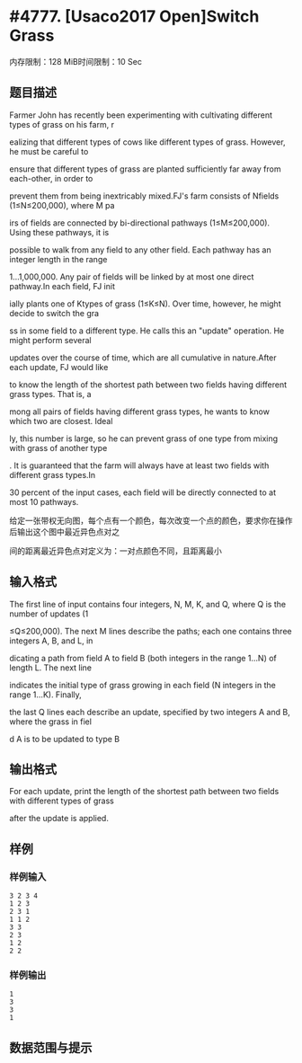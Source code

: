 # #4777. [Usaco2017 Open]Switch Grass

内存限制：128 MiB时间限制：10 Sec

## 题目描述

Farmer John has recently been experimenting with cultivating different types of grass on his farm, r

ealizing that different types of cows like different types of grass. However, he must be careful to 

ensure that different types of grass are planted sufficiently far away from each-other, in order to 

prevent them from being inextricably mixed.FJ's farm consists of Nfields (1&le;N&le;200,000), where M pa

irs of fields are connected by bi-directional pathways (1&le;M&le;200,000). Using these pathways, it is 

possible to walk from any field to any other field. Each pathway has an integer length in the range 

1&hellip;1,000,000. Any pair of fields will be linked by at most one direct pathway.In each field, FJ init

ially plants one of Ktypes of grass (1&le;K&le;N). Over time, however, he might decide to switch the gra

ss in some field to a different type. He calls this an "update" operation. He might perform several 

updates over the course of time, which are all cumulative in nature.After each update, FJ would like

 to know the length of the shortest path between two fields having different grass types. That is, a

mong all pairs of fields having different grass types, he wants to know which two are closest. Ideal

ly, this number is large, so he can prevent grass of one type from mixing with grass of another type

. It is guaranteed that the farm will always have at least two fields with different grass types.In 

30 percent of the input cases, each field will be directly connected to at most 10 pathways.

给定一张带权无向图，每个点有一个颜色，每次改变一个点的颜色，要求你在操作后输出这个图中最近异色点对之

间的距离最近异色点对定义为：一对点颜色不同，且距离最小

## 输入格式

The first line of input contains four integers, N, M, K, and Q, where Q is the number of updates (1

&le;Q&le;200,000). The next M lines describe the paths; each one contains three integers A, B, and L, in

dicating a path from field A to field B (both integers in the range 1&hellip;N) of length L. The next line

 indicates the initial type of grass growing in each field (N integers in the range 1&hellip;K). Finally, 

the last Q lines each describe an update, specified by two integers A and B, where the grass in fiel

d A is to be updated to type B

## 输出格式

For each update, print the length of the shortest path between two fields with different types of grass

after the update is applied.

## 样例

### 样例输入

    
    3 2 3 4
    1 2 3
    2 3 1
    1 1 2
    3 3
    2 3
    1 2
    2 2
    

### 样例输出

    
    1
    3
    3
    1
    
    

## 数据范围与提示
